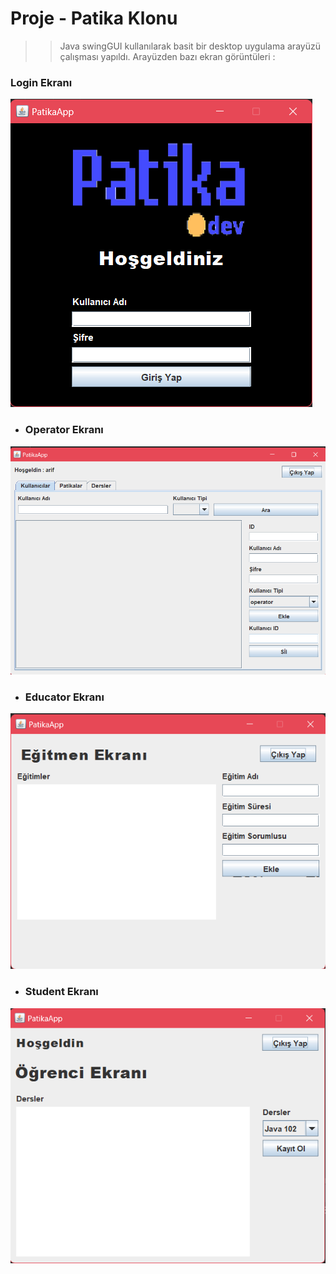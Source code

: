 # Proje - Patika Klonu

>> Java swingGUI kullanılarak basit bir desktop uygulama arayüzü çalışması yapıldı. Arayüzden bazı ekran görüntüleri :

### Login Ekranı
![Login](https://github.com/arif-eskici/JAVA102/blob/main/PatikaApp/src/com/patikadev/png/Login%20.png)

- ### Operator Ekranı
![Operator](https://github.com/arif-eskici/JAVA102/blob/main/PatikaApp/src/com/patikadev/png/Operator.png)

- ### Educator Ekranı
![Educator](https://github.com/arif-eskici/JAVA102/blob/main/PatikaApp/src/com/patikadev/png/Educator.png) 

- ### Student Ekranı
![Student](https://github.com/arif-eskici/JAVA102/blob/main/PatikaApp/src/com/patikadev/png/Student.png)
